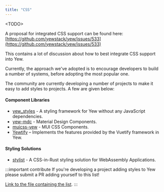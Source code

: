 ```yaml
---
title: "CSS"
---
```


&lt;TODO&gt;

A proposal for integrated CSS support can be found here:
[https://github.com/yewstack/yew/issues/533](https://github.com/yewstack/yew/issues/533)

This contains a lot of discussion about how to best integrate CSS support into Yew.

Currently, the approach we've adopted is to encourage developers to build a number of systems, before
adopting the most popular one.

The community are currently developing a number of projects to make it easy to add styles to
projects. A few are given below:

#### Component Libraries

* [yew_styles](https://github.com/spielrs/yew_styles) - A styling framework for Yew without any JavaScript dependencies.
* [yew-mdc](https://github.com/Follpvosten/yew-mdc) - Material Design Components.
* [muicss-yew](https://github.com/AlephAlpha/muicss-yew) - MUI CSS Components.
* [Yewtify](https://github.com/yewstack/yewtify) – Implements the features provided by the Vuetify framework in Yew.

#### Styling Solutions

* [stylist](https://github.com/futursolo/stylist-rs) - A CSS-in-Rust styling solution for WebAssembly Applications.

:::important contribute
If you're developing a project adding styles to Yew please submit a PR adding yourself to this list!

[Link to the file containing the list](https://github.com/yewstack/yew/blob/master/docs/more/css.md).
:::
